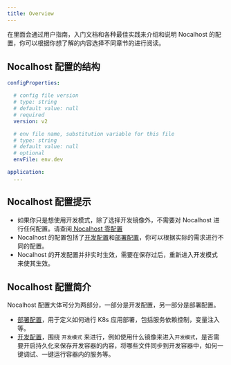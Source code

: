 ```yaml
---
title: Overview
---
```


在里面会通过用户指南，入门文档和各种最佳实践来介绍和说明 Nocalhost 的配置，你可以根据你想了解的内容选择不同章节的进行阅读。

## Nocalhost 配置的结构

```yaml
configProperties:

  # config file version
  # type: string
  # default value: null
  # required
  version: v2

  # env file name, substitution variable for this file
  # type: string
  # default value: null
  # optional
  envFile: env.dev

application:
  ...

```

## Nocalhost 配置提示

- 如果你只是想使用开发模式，除了选择开发镜像外，不需要对 Nocalhost 进行任何配置。请查阅[ Nocalhost 零配置](#)
- Nocalhost 的配置包括了[开发配置](#)和[部署配置](#)，你可以根据实际的需求进行不同的配置。
- Nocalhost 的开发配置并非实时生效，需要在保存过后，重新进入开发模式 来使其生效。

## Nocalhost 配置简介

Nocalhost 配置大体可分为两部分，一部分是开发配置，另一部分是部署配置。

 - [部署配置](#)，用于定义如何进行 K8s 应用部署，包括服务依赖控制，变量注入等。
 - [开发配置](#)，围绕 `开发模式` 来进行，例如使用什么镜像来进入`开发模式`，是否需要开启持久化来保存开发容器的内容，将哪些文件同步到开发容器中，如何一键调试、一键运行容器内的服务等。

 
